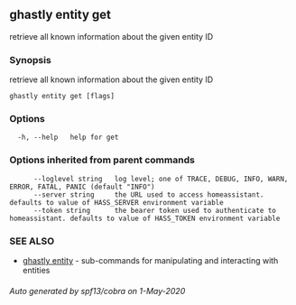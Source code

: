 ## ghastly entity get

retrieve all known information about the given entity ID

### Synopsis

retrieve all known information about the given entity ID

```
ghastly entity get [flags]
```

### Options

```
  -h, --help   help for get
```

### Options inherited from parent commands

```
      --loglevel string   log level; one of TRACE, DEBUG, INFO, WARN, ERROR, FATAL, PANIC (default "INFO")
      --server string     the URL used to access homeassistant. defaults to value of HASS_SERVER environment variable
      --token string      the bearer token used to authenticate to homeassistant. defaults to value of HASS_TOKEN environment variable
```

### SEE ALSO

* [ghastly entity](ghastly_entity.md)	 - sub-commands for manipulating and interacting with entities

###### Auto generated by spf13/cobra on 1-May-2020
